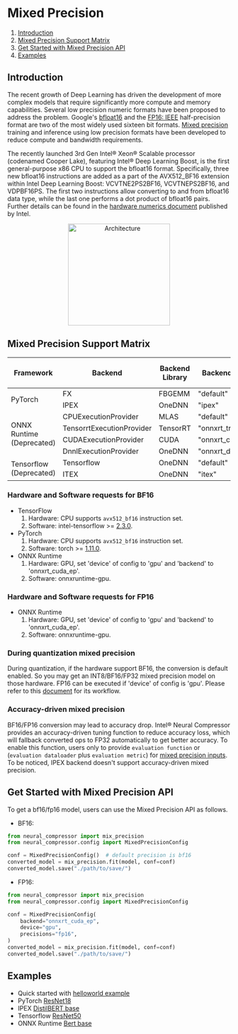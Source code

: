 Mixed Precision
===============

1. [Introduction](#introduction)
2. [Mixed Precision Support Matrix](#mixed-precision-support-matrix)
3. [Get Started with Mixed Precision API](#get-start-with-mixed-precision-api)
4. [Examples](#examples)

## Introduction

The recent growth of Deep Learning has driven the development of more complex models that require significantly more compute and memory capabilities. Several low precision numeric formats have been proposed to address the problem. Google's [bfloat16](https://cloud.google.com/tpu/docs/bfloat16) and the [FP16: IEEE](https://en.wikipedia.org/wiki/Half-precision_floating-point_format) half-precision format are two of the most widely used sixteen bit formats. [Mixed precision](https://arxiv.org/abs/1710.03740) training and inference using low precision formats have been developed to reduce compute and bandwidth requirements.

The recently launched 3rd Gen Intel® Xeon® Scalable processor (codenamed Cooper Lake), featuring Intel® Deep Learning Boost, is the first general-purpose x86 CPU to support the bfloat16 format. Specifically, three new bfloat16 instructions are added as a part of the AVX512_BF16 extension within Intel Deep Learning Boost: VCVTNE2PS2BF16, VCVTNEPS2BF16, and VDPBF16PS. The first two instructions allow converting to and from bfloat16 data type, while the last one performs a dot product of bfloat16 pairs. Further details can be found in the [hardware numerics document](https://software.intel.com/content/www/us/en/develop/download/bfloat16-hardware-numerics-definition.html) published by Intel.  

<p align="center" width="100%">
    <img src="./imgs/data_format.png" alt="Architecture" height=230>
</p>

## Mixed Precision Support Matrix

<table class="center">
    <thead>
        <tr>
            <th>Framework</th>
            <th>Backend</th>
            <th>Backend Library</th>
            <th>Backend Value</th>
            <th>Support Device(cpu as default)</th> 
            <th>Support BF16</th>
            <th>Support FP16</th>
        </tr>
    </thead>
    <tbody>
        <tr>
            <td rowspan="2" align="left">PyTorch</td>
            <td align="left">FX</td>
            <td align="left">FBGEMM</td>
            <td align="left">"default"</td>
            <td align="left">cpu</td>
            <td align="left">&#10004;</td>
            <td align="left">:x:</td>
        </tr>
        <tr>
            <td align="left">IPEX</td>
            <td align="left">OneDNN</td>
            <td align="left">"ipex"</td>
            <td align="left">cpu</td>
            <td align="left">&#10004;</td>
            <td align="left">:x:</td>
        </tr>
        <tr>
            <td rowspan="4" align="left">ONNX Runtime (Deprecated)</td>
            <td align="left">CPUExecutionProvider</td>
            <td align="left">MLAS</td>
            <td align="left">"default"</td>
            <td align="left">cpu</td>
            <td align="left">:x:</td>
            <td align="left">:x:</td>
        </tr>
        <tr>
            <td align="left">TensorrtExecutionProvider</td>
            <td align="left">TensorRT</td>
            <td align="left">"onnxrt_trt_ep"</td>
            <td align="left">gpu</td>
            <td align="left">:x:</td>
            <td align="left">:x:</td>
        </tr>
        <tr>
            <td align="left">CUDAExecutionProvider</td>
            <td align="left">CUDA</td>
            <td align="left">"onnxrt_cuda_ep"</td>
            <td align="left">gpu</td>
            <td align="left">&#10004;</td>
            <td align="left">&#10004;</td>
        </tr>
        <tr>
            <td align="left">DnnlExecutionProvider</td>
            <td align="left">OneDNN</td>
            <td align="left">"onnxrt_dnnl_ep"</td>
            <td align="left">cpu</td>
            <td align="left">&#10004;</td>
            <td align="left">:x:</td>
        </tr>
        <tr>
            <td rowspan="2" align="left">Tensorflow (Deprecated)</td>
            <td align="left">Tensorflow</td>
            <td align="left">OneDNN</td>
            <td align="left">"default"</td>
            <td align="left">cpu</td>
            <td align="left">&#10004;</td>
            <td align="left">:x:</td>
        </tr>
        <tr>
            <td align="left">ITEX</td>
            <td align="left">OneDNN</td>
            <td align="left">"itex"</td>
            <td align="left">cpu | gpu</td>
            <td align="left">&#10004;</td>
            <td align="left">:x:</td>
        </tr>  
    </tbody>
</table>


### Hardware and Software requests for **BF16**
- TensorFlow
  1. Hardware: CPU supports `avx512_bf16` instruction set.
  2. Software: intel-tensorflow >= [2.3.0](https://pypi.org/project/intel-tensorflow/2.3.0/).
- PyTorch
  1. Hardware: CPU supports `avx512_bf16` instruction set.
  2. Software: torch >= [1.11.0](https://download.pytorch.org/whl/torch_stable.html).
- ONNX Runtime
  1. Hardware: GPU, set 'device' of config to 'gpu' and 'backend' to 'onnxrt_cuda_ep'.
  2. Software: onnxruntime-gpu.

### Hardware and Software requests for **FP16**
- ONNX Runtime
  1. Hardware: GPU, set 'device' of config to 'gpu' and 'backend' to 'onnxrt_cuda_ep'.
  2. Software: onnxruntime-gpu.

### During quantization mixed precision
During quantization, if the hardware support BF16, the conversion is default enabled. So you may get an INT8/BF16/FP32 mixed precision model on those hardware. FP16 can be executed if 'device' of config is 'gpu'.
Please refer to this [document](https://github.com/intel/neural-compressor/blob/master/docs/source/quantization_mixed_precision.md) for its workflow.

### Accuracy-driven mixed precision
BF16/FP16 conversion may lead to accuracy drop. Intel® Neural Compressor provides an accuracy-driven tuning function to reduce accuracy loss, 
which will fallback converted ops to FP32 automatically to get better accuracy. To enable this function, users only to provide 
`evaluation function` or (`evaluation dataloader` plus `evaluation metric`) for [mixed precision inputs](https://github.com/intel/neural-compressor/blob/master/neural_compressor/mix_precision.py).   
To be noticed, IPEX backend doesn't support accuracy-driven mixed precision.  

## Get Started with Mixed Precision API

To get a bf16/fp16 model, users can use the Mixed Precision API as follows.

- BF16:

```python
from neural_compressor import mix_precision
from neural_compressor.config import MixedPrecisionConfig

conf = MixedPrecisionConfig()  # default precision is bf16
converted_model = mix_precision.fit(model, conf=conf)
converted_model.save("./path/to/save/")
```

- FP16:

```python
from neural_compressor import mix_precision
from neural_compressor.config import MixedPrecisionConfig

conf = MixedPrecisionConfig(
    backend="onnxrt_cuda_ep",
    device="gpu",
    precisions="fp16",
)
converted_model = mix_precision.fit(model, conf=conf)
converted_model.save("./path/to/save/")
```
  
## Examples

- Quick started with [helloworld example](/examples/deprecated/helloworld/tf_example3)
- PyTorch [ResNet18](/examples/deprecated/pytorch/image_recognition/torchvision_models/mixed_precision/resnet18)
- IPEX [DistilBERT base](/examples/deprecated/pytorch/nlp/huggingface_models/question-answering/mixed_precision/ipex)
- Tensorflow [ResNet50](/examples/tensorflow/image_recognition/tensorflow_models/resnet50_v1/mixed_precision)
- ONNX Runtime [Bert base](/examples/deprecated/onnxrt/nlp/huggingface_model/text_classification/mix_precision)

